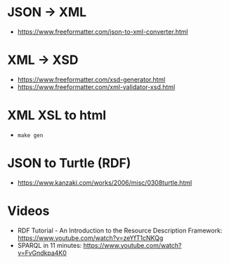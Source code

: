 # JSON -> XML

- https://www.freeformatter.com/json-to-xml-converter.html

# XML -> XSD

- https://www.freeformatter.com/xsd-generator.html
- https://www.freeformatter.com/xml-validator-xsd.html

# XML XSL to html

- `make gen`

# JSON to Turtle (RDF)

- https://www.kanzaki.com/works/2006/misc/0308turtle.html

# Videos

- RDF Tutorial - An Introduction to the Resource Description Framework: https://www.youtube.com/watch?v=zeYfT1cNKQg
- SPARQL in 11 minutes: https://www.youtube.com/watch?v=FvGndkpa4K0
